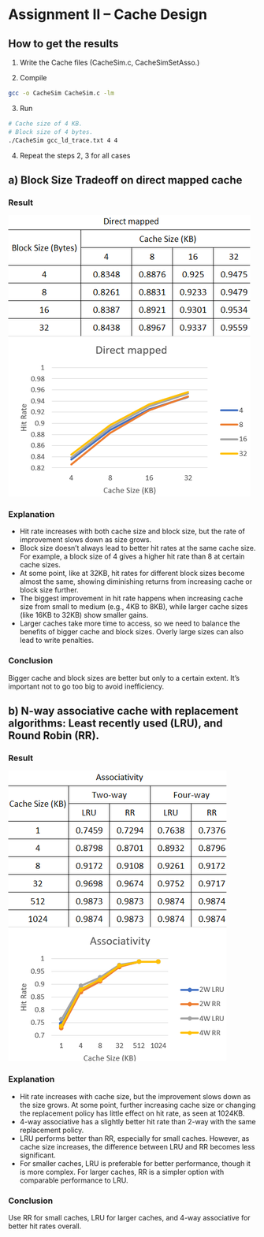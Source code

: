 # Assignment II – Cache Design

## How to get the results

1. Write the Cache files (CacheSim.c, CacheSimSetAsso.)

2. Compile

```bash
gcc -o CacheSim CacheSim.c -lm
```

3. Run

```bash
# Cache size of 4 KB.
# Block size of 4 bytes.
./CacheSim gcc_ld_trace.txt 4 4
```

4. Repeat the steps 2, 3 for all cases

## a) Block Size Tradeoff on direct mapped cache

### Result

![alt text](image.png)

### Explanation

- Hit rate increases with both cache size and block size, but the rate of improvement slows down as size grows.
- Block size doesn’t always lead to better hit rates at the same cache size. For example, a block size of 4 gives a higher hit rate than 8 at certain cache sizes.
- At some point, like at 32KB, hit rates for different block sizes become almost the same, showing diminishing returns from increasing cache or block size further.
- The biggest improvement in hit rate happens when increasing cache size from small to medium (e.g., 4KB to 8KB), while larger cache sizes (like 16KB to 32KB) show smaller gains.
- Larger caches take more time to access, so we need to balance the benefits of bigger cache and block sizes. Overly large sizes can also lead to write penalties.

### Conclusion

Bigger cache and block sizes are better but only to a certain extent. It’s important not to go too big to avoid inefficiency.

## b) N-way associative cache with replacement algorithms: Least recently used (LRU), and Round Robin (RR).

### Result

![alt text](image-1.png)

### Explanation

- Hit rate increases with cache size, but the improvement slows down as the size grows. At some point, further increasing cache size or changing the replacement policy has little effect on hit rate, as seen at 1024KB.
- 4-way associative has a slightly better hit rate than 2-way with the same replacement policy.
- LRU performs better than RR, especially for small caches. However, as cache size increases, the difference between LRU and RR becomes less significant.
- For smaller caches, LRU is preferable for better performance, though it is more complex. For larger caches, RR is a simpler option with comparable performance to LRU.

### Conclusion

Use RR for small caches, LRU for larger caches, and 4-way associative for better hit rates overall.

